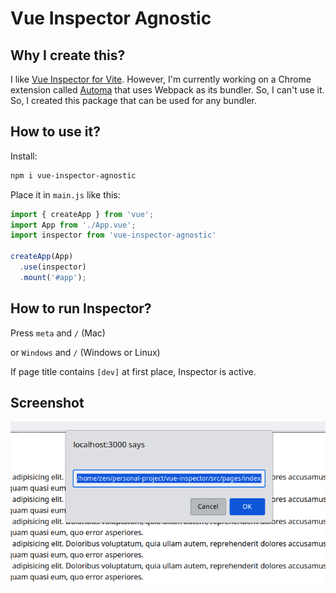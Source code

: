 # Vue Inspector Agnostic

## Why I create this?

I like [Vue Inspector for Vite](https://github.com/webfansplz/vite-plugin-vue-inspector). However, I'm currently working on a Chrome extension called [Automa](https://github.com/AutomaApp/automa) that uses Webpack as its bundler. So, I can't use it. So, I created this package that can be used for any bundler.

## How to use it?

Install:

```bash
npm i vue-inspector-agnostic
```

Place it in `main.js` like this:

```javascript
import { createApp } from 'vue';
import App from './App.vue';
import inspector from 'vue-inspector-agnostic'

createApp(App)
  .use(inspector)
  .mount('#app');
```

## How to run Inspector?

Press `meta` and `/` (Mac) 

or `Windows` and `/` (Windows or Linux)

If page title contains `[dev]` at first place, Inspector is active.

## Screenshot

<p align='center'>
	<img src='ss.png'/>
</p>